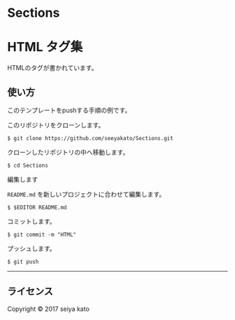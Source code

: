 # Sections  

HTML タグ集  
======================  
  
HTMLのタグが書かれています。  
  
  
使い方
------
このテンプレートをpushする手順の例です。

このリポジトリをクローンします。

    $ git clone https://github.com/seeyakato/Sections.git

クローンしたリポジトリの中へ移動します。

    $ cd Sections  
  
編集します  

`README.md` を新しいプロジェクトに合わせて編集します。

    $ $EDITOR README.md

コミットします。

    $ git commit -m "HTML" 

プッシュします。

    $ git push 
----------------
ライセンス
----------
Copyright &copy; 2017 seiya kato

